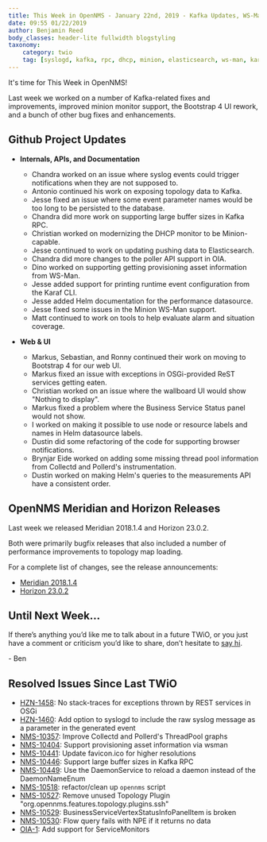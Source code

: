 ```yaml
---
title: This Week in OpenNMS - January 22nd, 2019 - Kafka Updates, WS-Man Support, UI Refresh, Helm, and more!
date: 09:55 01/22/2019
author: Benjamin Reed
body_classes: header-lite fullwidth blogstyling
taxonomy:
    category: twio
    tag: [syslogd, kafka, rpc, dhcp, minion, elasticsearch, ws-man, karaf, helm, bootstrap, osgi, wallboard, bsm]
---
```


It's time for This Week in OpenNMS!

Last week we worked on a number of Kafka-related fixes and improvements, improved minion monitor support, the Bootstrap 4 UI rework, and a bunch of other bug fixes and enhancements.

<!-- git log --author=bamboo@opennms.org --invert-grep --all --no-merges --color=always --since='2019-01-14 00:00:00' --until='2019-01-22 00:00:00' --format='%Cblue%ai %Cgreen%aN %Creset%s %Cblue(%H)%Cred%d' --author-date-order | sort | less -R -->


## Github Project Updates

* __Internals, APIs, and Documentation__

  * Chandra worked on an issue where syslog events could trigger notifications when they are not supposed to.
  * Antonio continued his work on exposing topology data to Kafka.
  * Jesse fixed an issue where some event parameter names would be too long to be persisted to the database.
  * Chandra did more work on supporting large buffer sizes in Kafka RPC.
  * Christian worked on modernizing the DHCP monitor to be Minion-capable.
  * Jesse continued to work on updating pushing data to Elasticsearch.
  * Chandra did more changes to the poller API support in OIA.
  * Dino worked on supporting getting provisioning asset information from WS-Man.
  * Jesse added support for printing runtime event configuration from the Karaf CLI.
  * Jesse added Helm documentation for the performance datasource.
  * Jesse fixed some issues in the Minion WS-Man support.
  * Matt continued to work on tools to help evaluate alarm and situation coverage.

* __Web & UI__

  * Markus, Sebastian, and Ronny continued their work on moving to Bootstrap 4 for our web UI.
  * Markus fixed an issue with exceptions in OSGi-provided ReST services getting eaten.
  * Christian worked on an issue where the wallboard UI would show "Nothing to display".
  * Markus fixed a problem where the Business Service Status panel would not show.
  * I worked on making it possible to use node or resource labels and names in Helm datasource labels.
  * Dustin did some refactoring of the code for supporting browser notifications.
  * Brynjar Eide worked on adding some missing thread pool information from Collectd and Pollerd's instrumentation.
  * Dustin worked on making Helm's queries to the measurements API have a consistent order.

## OpenNMS Meridian and Horizon Releases

Last week we released Meridian 2018.1.4 and Horizon 23.0.2.

Both were primarily bugfix releases that also included a number of performance improvements to topology map loading.

For a complete list of changes, see the release announcements:

* [Meridian 2018.1.4](https://www.opennms.com/2019/01/18/opennms-meridian-2018-1-4-released/)
* [Horizon 23.0.2](https://www.opennms.org/en/blog/releases/2019-01-17-opennms-horizon-23.0.2)

<!--
## Upcoming Events and Appearances

* **[OpenNMS Training - December 10th through 14th, 2018](https://www.opennms.com/training/)**

  The OpenNMS Group will be [offering hands-on OpenNMS training](https://www.opennms.com/training/) in our Apex, NC office.
-->

## Until Next Week…

If there’s anything you’d like me to talk about in a future TWiO, or you just have a comment or criticism you’d like to share, don’t hesitate to [say hi](mailto:twio@opennms.org).

\- Ben

<!--
  https://github.com/OpenNMS/twio-fodder/blob/master/scripts/twio-issues-list.pl
-->

## Resolved Issues Since Last TWiO

* [HZN-1458](https://issues.opennms.org/browse/HZN-1458): No stack-traces for exceptions thrown by REST services in OSGi
* [HZN-1460](https://issues.opennms.org/browse/HZN-1460): Add option to syslogd to include the raw syslog message as a parameter in the generated event
* [NMS-10357](https://issues.opennms.org/browse/NMS-10357): Improve Collectd and Pollerd's ThreadPool graphs
* [NMS-10404](https://issues.opennms.org/browse/NMS-10404): Support provisioning asset information via wsman
* [NMS-10441](https://issues.opennms.org/browse/NMS-10441): Update favicon.ico for higher resolutions
* [NMS-10446](https://issues.opennms.org/browse/NMS-10446): Support large buffer sizes in Kafka RPC
* [NMS-10449](https://issues.opennms.org/browse/NMS-10449): Use the DaemonService to reload a daemon instead of the DaemonNameEnum
* [NMS-10518](https://issues.opennms.org/browse/NMS-10518): refactor/clean up `opennms` script
* [NMS-10527](https://issues.opennms.org/browse/NMS-10527): Remove unused Topology Plugin "org.opennms.features.topology.plugins.ssh"
* [NMS-10529](https://issues.opennms.org/browse/NMS-10529): BusinessServiceVertexStatusInfoPanelItem is broken
* [NMS-10530](https://issues.opennms.org/browse/NMS-10530): Flow query fails with NPE if it returns no data
* [OIA-1](https://issues.opennms.org/browse/OIA-1): Add support for ServiceMonitors
